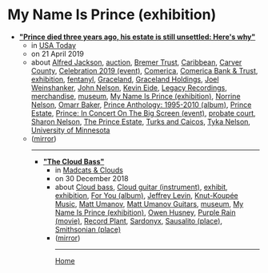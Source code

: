 # My Name Is Prince (exhibition)

 - [**"Prince died three years ago, his estate is still unsettled: Here's why"**](https://usatoday.com/story/life/2019/04/18/prince-died-3-years-ago-his-estate-still-unsettled-heres-why/3344038002/)<ul><li>in [USA Today](https://usatoday.com/)</li><li>on 21 April 2019</li><li>about [Alfred Jackson](../../../topics/alfred-jackson/index.md), [auction](../../../topics/auction/index.md), [Bremer Trust](../../../topics/bremer-trust/index.md), [Caribbean](../../../topics/caribbean/index.md), [Carver County](../../../topics/carver-county/index.md), [Celebration 2019 (event)](../../../topics/event/celebration-2019/index.md), [Comerica](../../../topics/comerica/index.md), [Comerica Bank & Trust](../../../topics/comerica-bank-trust/index.md), [exhibition](../../../topics/exhibition/index.md), [fentanyl](../../../topics/fentanyl/index.md), [Graceland](../../../topics/graceland/index.md), [Graceland Holdings](../../../topics/graceland-holdings/index.md), [Joel Weinshanker](../../../topics/joel-weinshanker/index.md), [John Nelson](../../../topics/john-nelson/index.md), [Kevin Eide](../../../topics/kevin-eide/index.md), [Legacy Recordings](../../../topics/legacy-recordings/index.md), [merchandise](../../../topics/merchandise/index.md), [museum](../../../topics/museum/index.md), [My Name Is Prince (exhibition)](../../../topics/exhibition/my-name-is-prince/index.md), [Norrine Nelson](../../../topics/norrine-nelson/index.md), [Omarr Baker](../../../topics/omarr-baker/index.md), [Prince Anthology: 1995-2010 (album)](../../../topics/album/prince-anthology-1995-2010/index.md), [Prince Estate](../../../topics/prince-estate/index.md), [Prince: In Concert On The Big Screen (event)](../../../topics/event/prince-in-concert-on-the-big-screen/index.md), [probate court](../../../topics/probate-court/index.md), [Sharon Nelson](../../../topics/sharon-nelson/index.md), [The Prince Estate](../../../topics/the-prince-estate/index.md), [Turks and Caicos](../../../topics/turks-and-caicos/index.md), [Tyka Nelson](../../../topics/tyka-nelson/index.md), [University of Minnesota](../../../topics/university-of-minnesota/index.md)</li><li>([mirror](https://web.archive.org/web/*/https://usatoday.com/story/life/2019/04/18/prince-died-3-years-ago-his-estate-still-unsettled-heres-why/3344038002/))</li><ul>

----

 - [**"The Cloud Bass"**](https://madcatsandclouds.com/2018/12/30/the-cloud-bass/)<ul><li>in [Madcats & Clouds](https://madcatsandclouds.com/)</li><li>on 30 December 2018</li><li>about [Cloud bass](../../../topics/cloud-bass/index.md), [Cloud guitar (instrument)](../../../topics/instrument/cloud-guitar/index.md), [exhibit](../../../topics/exhibit/index.md), [exhibition](../../../topics/exhibition/index.md), [For You (album)](../../../topics/album/for-you/index.md), [Jeffrey Levin](../../../topics/jeffrey-levin/index.md), [Knut-Koupée Music](../../../topics/knut-koup-e-music/index.md), [Matt Umanov](../../../topics/matt-umanov/index.md), [Matt Umanov Guitars](../../../topics/matt-umanov-guitars/index.md), [museum](../../../topics/museum/index.md), [My Name Is Prince (exhibition)](../../../topics/exhibition/my-name-is-prince/index.md), [Owen Husney](../../../topics/owen-husney/index.md), [Purple Rain (movie)](../../../topics/movie/purple-rain/index.md), [Record Plant](../../../topics/record-plant/index.md), [Sardonyx](../../../topics/sardonyx/index.md), [Sausalito (place)](../../../topics/place/sausalito/index.md), [Smithsonian (place)](../../../topics/place/smithsonian/index.md)</li><li>([mirror](https://web.archive.org/web/*/https://madcatsandclouds.com/2018/12/30/the-cloud-bass/))</li><ul>

----

[Home](../index.md)
